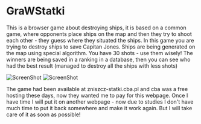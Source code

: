 # GraWStatki
This is a browser game about destroying ships, it is based on a common game, where opponents place ships on the map and then they try to shoot each other - they guess where they situated the ships. In this game you are trying to destroy ships to save Capitan Jones. Ships are being generated on the map using special algorithm. You have 30 shots - use them wisely! The winners are being saved in a ranking in a database, then you can see who had the best result (managed to destroy all the ships with less shots)

![ScreenShot](https://i.postimg.cc/DwN1GQcH/Zrzut-ekranu-2020-04-10-o-22-11-59.png)
![ScreenShot](https://i.postimg.cc/YCGnPzbf/92434826-280116122980230-6770948575581962240-n.png)

The game had been available at zniszcz-statki.cba.pl and cba was a free hosting these days, now they wanted me to pay for this webpage. Once I have time I will put it on another webpage - now due to studies I don't have much time to put it back somewhere and make it work again. But I will take care of it as soon as possible! 
